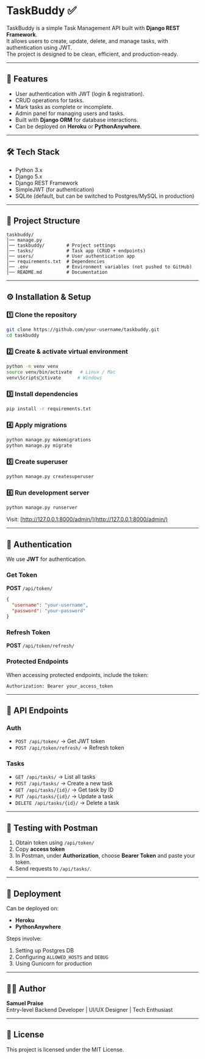 
# TaskBuddy ✅

TaskBuddy is a simple Task Management API built with **Django REST Framework**.  
It allows users to create, update, delete, and manage tasks, with authentication using JWT.  
The project is designed to be clean, efficient, and production-ready.

---

## 🚀 Features
- User authentication with JWT (login & registration).
- CRUD operations for tasks.
- Mark tasks as complete or incomplete.
- Admin panel for managing users and tasks.
- Built with **Django ORM** for database interactions.
- Can be deployed on **Heroku** or **PythonAnywhere**.

---

## 🛠️ Tech Stack
- Python 3.x
- Django 5.x
- Django REST Framework
- SimpleJWT (for authentication)
- SQLite (default, but can be switched to Postgres/MySQL in production)

---

## 📂 Project Structure
```
taskbuddy/
│── manage.py
│── taskbuddy/        # Project settings
│── tasks/            # Task app (CRUD + endpoints)
│── users/            # User authentication app
│── requirements.txt  # Dependencies
│── .env              # Environment variables (not pushed to GitHub)
│── README.md         # Documentation
```

---

## ⚙️ Installation & Setup

### 1️⃣ Clone the repository
```bash
git clone https://github.com/your-username/taskbuddy.git
cd taskbuddy
```

### 2️⃣ Create & activate virtual environment
```bash
python -m venv venv
source venv/bin/activate   # Linux / Mac
venv\Scriptsctivate      # Windows
```

### 3️⃣ Install dependencies
```bash
pip install -r requirements.txt
```

### 4️⃣ Apply migrations
```bash
python manage.py makemigrations
python manage.py migrate
```

### 5️⃣ Create superuser
```bash
python manage.py createsuperuser
```

### 6️⃣ Run development server
```bash
python manage.py runserver
```

Visit: [http://127.0.0.1:8000/admin/](http://127.0.0.1:8000/admin/)

---

## 🔑 Authentication
We use **JWT** for authentication.

### Get Token
**POST** `/api/token/`
```json
{
  "username": "your-username",
  "password": "your-password"
}
```

### Refresh Token
**POST** `/api/token/refresh/`

### Protected Endpoints
When accessing protected endpoints, include the token:
```
Authorization: Bearer your_access_token
```

---

## 📌 API Endpoints

### Auth
- `POST /api/token/` → Get JWT token
- `POST /api/token/refresh/` → Refresh token

### Tasks
- `GET /api/tasks/` → List all tasks
- `POST /api/tasks/` → Create a new task
- `GET /api/tasks/{id}/` → Get task by ID
- `PUT /api/tasks/{id}/` → Update a task
- `DELETE /api/tasks/{id}/` → Delete a task

---

## 🧪 Testing with Postman
1. Obtain token using `/api/token/`
2. Copy **access token**
3. In Postman, under **Authorization**, choose **Bearer Token** and paste your token.
4. Send requests to `/api/tasks/`.

---

## 🚀 Deployment
Can be deployed on:
- **Heroku**
- **PythonAnywhere**

Steps involve:
1. Setting up Postgres DB
2. Configuring `ALLOWED_HOSTS` and `DEBUG`
3. Using Gunicorn for production

---

## 👨‍💻 Author
**Samuel Praise**  
Entry-level Backend Developer | UI/UX Designer | Tech Enthusiast

---

## 📄 License
This project is licensed under the MIT License.
